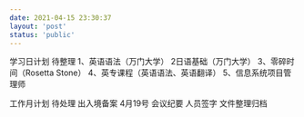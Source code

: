 ```yaml
---
date: 2021-04-15 23:30:37
layout: 'post'
status: 'public'
---
```

学习日计划 待整理
1、英语语法（万门大学）
2日语基础（万门大学）
3、零碎时间（Rosetta Stone）
4、英专课程（英语语法、英语翻译）
5、信息系统项目管理师

工作月计划 待处理
出入境备案 4月19号
会议纪要
人员签字
文件整理归档
